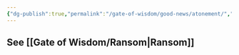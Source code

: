 ```yaml
---
{"dg-publish":true,"permalink":"/gate-of-wisdom/good-news/atonement/","tags":["#GateWisdom","#GoodNews","#A"]}
---
```


See [[Gate of Wisdom/Ransom\|Ransom]]
- 